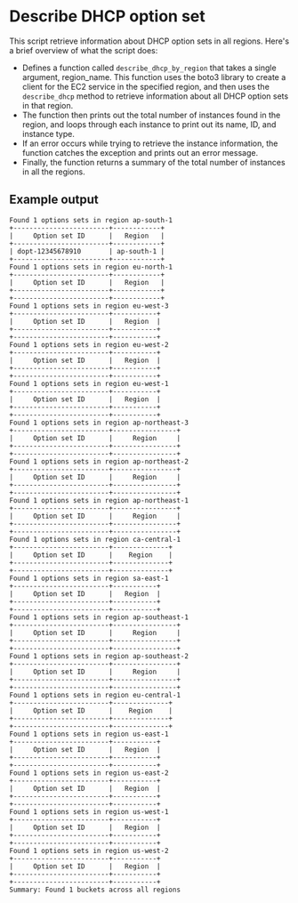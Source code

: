 # Describe DHCP option set

This script retrieve information about DHCP option sets in all regions. Here's a brief overview of what the script does:

* Defines a function called `describe_dhcp_by_region` that takes a single argument, region_name. This function uses the boto3 library to create a client for the EC2 service in the specified region, and then uses the `describe_dhcp` method to retrieve information about all DHCP option sets in that region.
* The function then prints out the total number of instances found in the region, and loops through each instance to print out its name, ID, and instance type.
* If an error occurs while trying to retrieve the instance information, the function catches the exception and prints out an error message.
* Finally, the function returns a summary of the total number of instances in all the regions.

## Example output

```shell
Found 1 options sets in region ap-south-1
+------------------------+------------+
|     Option set ID      |   Region   |
+------------------------+------------+
| dopt-12345678910       | ap-south-1 |
+------------------------+------------+
Found 1 options sets in region eu-north-1
+------------------------+------------+
|     Option set ID      |   Region   |
+------------------------+------------+
+------------------------+------------+
Found 1 options sets in region eu-west-3
+------------------------+-----------+
|     Option set ID      |   Region  |
+------------------------+-----------+
+------------------------+-----------+
Found 1 options sets in region eu-west-2
+------------------------+-----------+
|     Option set ID      |   Region  |
+------------------------+-----------+
+------------------------+-----------+
Found 1 options sets in region eu-west-1
+------------------------+-----------+
|     Option set ID      |   Region  |
+------------------------+-----------+
+------------------------+-----------+
Found 1 options sets in region ap-northeast-3
+------------------------+----------------+
|     Option set ID      |     Region     |
+------------------------+----------------+
+------------------------+----------------+
Found 1 options sets in region ap-northeast-2
+------------------------+----------------+
|     Option set ID      |     Region     |
+------------------------+----------------+
+------------------------+----------------+
Found 1 options sets in region ap-northeast-1
+------------------------+----------------+
|     Option set ID      |     Region     |
+------------------------+----------------+
+------------------------+----------------+
Found 1 options sets in region ca-central-1
+------------------------+--------------+
|     Option set ID      |    Region    |
+------------------------+--------------+
+------------------------+--------------+
Found 1 options sets in region sa-east-1
+------------------------+-----------+
|     Option set ID      |   Region  |
+------------------------+-----------+
+------------------------+-----------+
Found 1 options sets in region ap-southeast-1
+------------------------+----------------+
|     Option set ID      |     Region     |
+------------------------+----------------+
+------------------------+----------------+
Found 1 options sets in region ap-southeast-2
+------------------------+----------------+
|     Option set ID      |     Region     |
+------------------------+----------------+
+------------------------+----------------+
Found 1 options sets in region eu-central-1
+------------------------+--------------+
|     Option set ID      |    Region    |
+------------------------+--------------+
+------------------------+--------------+
Found 1 options sets in region us-east-1
+------------------------+-----------+
|     Option set ID      |   Region  |
+------------------------+-----------+
+------------------------+-----------+
Found 1 options sets in region us-east-2
+------------------------+-----------+
|     Option set ID      |   Region  |
+------------------------+-----------+
+------------------------+-----------+
Found 1 options sets in region us-west-1
+------------------------+-----------+
|     Option set ID      |   Region  |
+------------------------+-----------+
+------------------------+-----------+
Found 1 options sets in region us-west-2
+------------------------+-----------+
|     Option set ID      |   Region  |
+------------------------+-----------+
+------------------------+-----------+
Summary: Found 1 buckets across all regions
```
